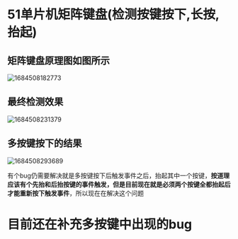 # 51单片机矩阵键盘(检测按键按下,长按,抬起)

## 矩阵键盘原理图如图所示

![1684508182773](https://github.com/zilboe/MatrixScanKey/tree/main/%E8%A1%A5%E5%85%85%E8%B5%84%E6%96%99/1684508182773.png)

## 最终检测效果

![1684508231379](https://github.com/zilboe/MatrixScanKey/tree/main/%E8%A1%A5%E5%85%85%E8%B5%84%E6%96%99/1684508231379.png)

## 多按键按下的结果

![1684508293689](https://github.com/zilboe/MatrixScanKey/tree/main/%E8%A1%A5%E5%85%85%E8%B5%84%E6%96%99/1684508293689.png)

有个bug仍需要解决就是多按键按下后触发事件之后，抬起其中一个按键，**按道理应该有个先抬和后抬按键的事件触发，但是目前现在就是必须两个按键全都抬起后才能重新按下触发事件**，所以现在在解决这个问题

# 目前还在补充多按键中出现的bug